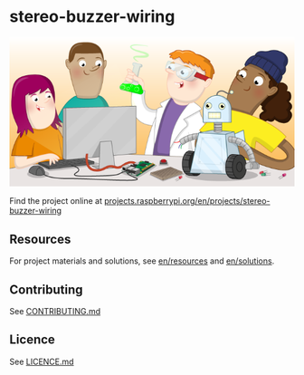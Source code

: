 # stereo-buzzer-wiring

![stereo-buzzer-wiring](banner.png)

Find the project online at [projects.raspberrypi.org/en/projects/stereo-buzzer-wiring](https://projects.raspberrypi.org/en/projects/stereo-buzzer-wiring)

## Resources
For project materials and solutions, see [en/resources](https://github.com/raspberrypilearning/stereo-buzzer-wiring/tree/master/en/resources) and [en/solutions](https://github.com/raspberrypilearning/stereo-buzzer-wiring/tree/master/en/solutions).

## Contributing
See [CONTRIBUTING.md](CONTRIBUTING.md)

## Licence
 See [LICENCE.md](LICENCE.md)